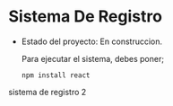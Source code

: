<h1> Sistema De Registro</h1> 

- Estado del proyecto: En construccion.

  Para ejecutar el sistema, debes poner;

  ```npm install react```

sistema de registro 2 
